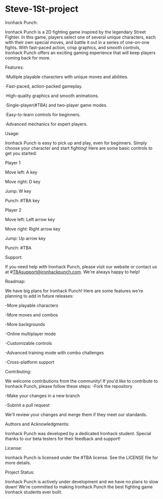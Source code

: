 # Steve-1St-project

Ironhack Punch:

Ironhack Punch is a 2D fighting game inspired by the legendary Street Fighter. In this game, players select one of several unique characters, each with their own special moves, and battle it out in a series of one-on-one fights. With fast-paced action, crisp graphics, and smooth controls, Ironhack Punch offers an exciting gaming experience that will keep players coming back for more.




Features:

·Multiple playable characters with unique moves and abilities.

·Fast-paced, action-packed gameplay.

·High-quality graphics and smooth animations.

·Single-player(#TBA) and two-player game modes.

·Easy-to-learn controls for beginners.

·Advanced mechanics for expert players.




Usage:

Ironhack Punch is easy to pick up and play, even for beginners. Simply choose your character and start fighting! Here are some basic controls to get you started:

Player 1

Move left: A key

Move right: D key

Jump: W key

Punch: #TBA key



Player 2

Move left: Left arrow key

Move right: Right arrow key

Jump: Up arrow key

Punch: #TBA





Support:

If you need help with Ironhack Punch, please visit our website or contact us at #TBAsupport@ironhackpunch.com. We're always happy to help!


Roadmap:

We have big plans for Ironhack Punch! Here are some features we're planning to add in future releases:

-More playable characters

-More moves and combos

-More backgrounds

-Online multiplayer mode

-Customizable controls

-Advanced training mode with combo challenges

-Cross-platform support




Contributing:

We welcome contributions from the community! If you'd like to contribute to Ironhack Punch, please follow these steps:
-Fork the repository

-Make your changes in a new branch

-Submit a pull request


We'll review your changes and merge them if they meet our standards.




Authors and Acknowledgments:

Ironhack Punch was developed by a dedicated Ironhack student. Special thanks to our beta testers for their feedback and support!




License:

Ironhack Punch is licensed under the #TBA license. See the LICENSE file for more details.




Project Status:

Ironhack Punch is actively under development and we have no plans to slow down! We're committed to making Ironhack Punch the best fighting game Ironhack students ever built.

